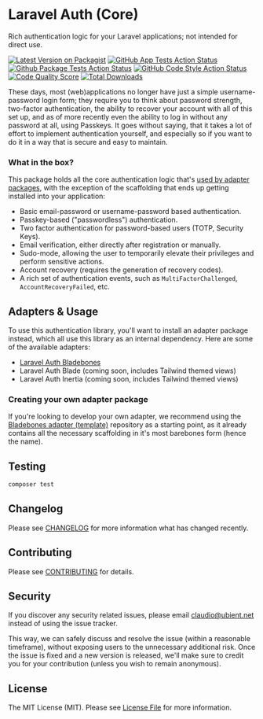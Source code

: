 # Laravel Auth (Core)
Rich authentication logic for your Laravel applications; not intended for direct use.

[![Latest Version on Packagist](https://img.shields.io/packagist/v/claudiodekker/laravel-auth.svg)](https://packagist.org/packages/claudiodekker/laravel-auth)
[![GitHub App Tests Action Status](https://github.com/claudiodekker/laravel-auth/actions/workflows/app-tests.yml/badge.svg)](https://github.com/claudiodekker/laravel-auth/actions/workflows/app-tests.yml)
[![Github Package Tests Action Status](https://github.com/claudiodekker/laravel-auth/actions/workflows/package-tests.yml/badge.svg)](https://github.com/claudiodekker/laravel-auth/actions/workflows/package-tests.yml)
[![GitHub Code Style Action Status](https://img.shields.io/github/actions/workflow/status/claudiodekker/laravel-auth/fix-styling.yml?label=code%20style&logo=github&branch=master)](https://github.com/claudiodekker/laravel-auth/actions?query=workflow%3A"Check+%26+fix+styling"+branch%3Amaster)
[![Code Quality Score](https://img.shields.io/scrutinizer/g/claudiodekker/laravel-auth.svg?logo=scrutinizer)](https://scrutinizer-ci.com/g/claudiodekker/laravel-auth)
[![Total Downloads](https://img.shields.io/packagist/dt/claudiodekker/laravel-auth.svg)](https://packagist.org/packages/claudiodekker/laravel-auth)

These days, most (web)applications no longer have just a simple username-password login form; they require you to think about password strength, two-factor authentication,
the ability to recover your account with all of this set up, and as of more recently even the ability to log in without any password at all, using Passkeys.
It goes without saying, that it takes a lot of effort to implement authentication yourself, and especially so if you want to do it in a way that is secure and easy to maintain.

### What in the box?

This package holds all the core authentication logic that's [used by adapter packages](#adapters--usage),
with the exception of the scaffolding that ends up getting installed into your application:

- Basic email-password or username-password based authentication.
- Passkey-based ("passwordless") authentication.
- Two factor authentication for password-based users (TOTP, Security Keys).
- Email verification, either directly after registration or manually.
- Sudo-mode, allowing the user to temporarily elevate their privileges and perform sensitive actions.
- Account recovery (requires the generation of recovery codes).
- A rich set of authentication events, such as `MultiFactorChallenged`, `AccountRecoveryFailed`, etc.

## Adapters & Usage

To use this authentication library, you'll want to install an adapter package instead, which all use this library as an internal dependency.
Here are some of the available adapters:

- [Laravel Auth Bladebones](https://github.com/claudiodekker/laravel-auth-bladebones)
- Laravel Auth Blade (coming soon, includes Tailwind themed views)
- Laravel Auth Inertia (coming soon, includes Tailwind themed views)

### Creating your own adapter package

If you're looking to develop your own adapter, we recommend using the [Bladebones adapter (template)](https://github.com/claudiodekker/laravel-auth-bladebones)
repository as a starting point, as it already contains all the necessary scaffolding in it's most barebones form (hence the name).

## Testing

``` bash
composer test
```

## Changelog

Please see [CHANGELOG](CHANGELOG.md) for more information what has changed recently.

## Contributing

Please see [CONTRIBUTING](CONTRIBUTING.md) for details.

## Security

If you discover any security related issues, please email claudio@ubient.net instead of using the issue tracker.

This way, we can safely discuss and resolve the issue (within a reasonable timeframe), without exposing users to the unnecessary additional risk.
Once the issue is fixed and a new version is released, we'll make sure to credit you for your contribution (unless you wish to remain anonymous).

## License

The MIT License (MIT). Please see [License File](LICENSE.md) for more information.
